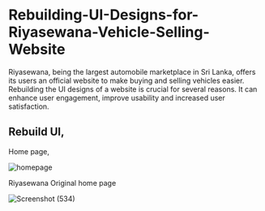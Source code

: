 # Rebuilding-UI-Designs-for-Riyasewana-Vehicle-Selling-Website
Riyasewana, being the largest automobile marketplace in Sri Lanka, offers its users an official website to make buying and selling vehicles easier. Rebuilding the UI designs of a website is crucial for several reasons. It can enhance user engagement, improve usability and increased user satisfaction.

<h2>Rebuild UI,</h2>
<p>Home page,</p>

![homepage](https://github.com/Jayyy00/Rebuilding-UI-Designs-for-Riyasewana-Vehicle-Selling-Website/assets/99647114/7d0a1d02-50dc-43cf-b129-18b6cf00986b)

<p>Riyasewana Original home page</p>

![Screenshot (534)](https://github.com/Jayyy00/Rebuilding-UI-Designs-for-Riyasewana-Vehicle-Selling-Website/assets/99647114/c0f39d80-62ea-4533-9060-c378c33745f2)

